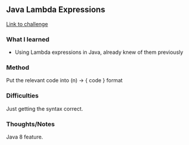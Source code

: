 ## Java Lambda Expressions

[Link to challenge](https://www.hackerrank.com/challenges/java-lambda-expressions)

### What I learned
- Using Lambda expressions in Java, already knew of them previously

### Method
Put the relevant code into (n) -> { code } format

### Difficulties
Just getting the syntax correct.

### Thoughts/Notes
Java 8 feature.
